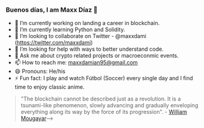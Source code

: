 ### Buenos días, I am Maxx Díaz 👋


- 🔭 I’m currently working on landing a career in blockchain.
- 🌱 I’m currently learning Python and Solidity.
- 👯 I’m looking to collaborate on Twitter - @maxxdami (https://twitter.com/maxxdami)
- 🤔 I’m looking for help with ways to better understand code.
- 💬 Ask me about crypto related projects or macroeconmic events.
- 📫 How to reach me: maxxdamian95@gmail.com
- 😄 Pronouns: He/his
- ⚡ Fun fact: I play and watch Fútbol (Soccer) every single day and I find time to enjoy classic anime. 
> "The blockchain cannot be described just as a revolution. It is a tsunami-like phenomenon, slowly advancing and gradually enveloping everything along its way by the force of its progression". - [William Mougayar](https://www.brainyquote.com/authors/william-mougayar-quotes)-->
